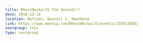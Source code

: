 ```yaml
---
title: RheinNeckarJS the Second!!!
date: 2016-12-14
location: Mafinex, Bauteil C, Mannheim
link: https://www.meetup.com/RheinNeckarJS/events/235013368/
usergroup: rnjs
type: usergroup
---
```

